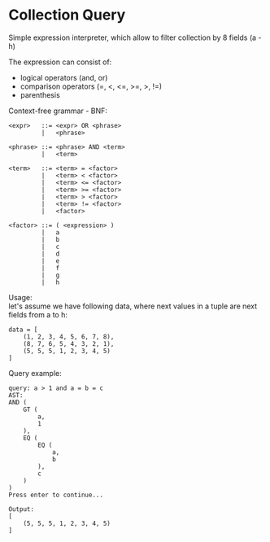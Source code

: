 # **Collection Query**

Simple expression interpreter, which allow to filter collection by 8 fields (a - h)

The expression can consist of:
 - logical operators (and, or)
 - comparison operators (=, <, <=, >=, >, !=)
 - parenthesis
 
 
Context-free grammar - BNF:

```
<expr>   ::= <expr> OR <phrase>
         |   <phrase>

<phrase> ::= <phrase> AND <term>
         |   <term>

<term>   ::= <term> = <factor>
         |   <term> < <factor>
         |   <term> <= <factor>
         |   <term> >= <factor>
         |   <term> > <factor>
         |   <term> != <factor>
         |   <factor>

<factor> ::= ( <expression> )
         |   a
         |   b
         |   c
         |   d
         |   e
         |   f
         |   g
         |   h
```

Usage:  
let's assume we have following data, where next values in a tuple are next fields from a to h:  
```
data = [
    (1, 2, 3, 4, 5, 6, 7, 8),
    (8, 7, 6, 5, 4, 3, 2, 1),
    (5, 5, 5, 1, 2, 3, 4, 5)
]
```
Query example:
```
query: a > 1 and a = b = c
AST:
AND (
    GT (
        a,
        1
    ),
    EQ (
        EQ (
            a,
            b
        ),
        c
    )
)
Press enter to continue...

Output:
[
    (5, 5, 5, 1, 2, 3, 4, 5)
]
```